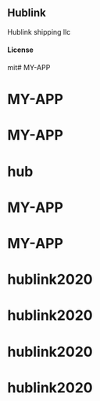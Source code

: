 ## Hublink

Hublink shipping llc 

#### License

mit# MY-APP
# MY-APP
# MY-APP
# hub
# MY-APP
# MY-APP
# hublink2020
# hublink2020
# hublink2020
# hublink2020
